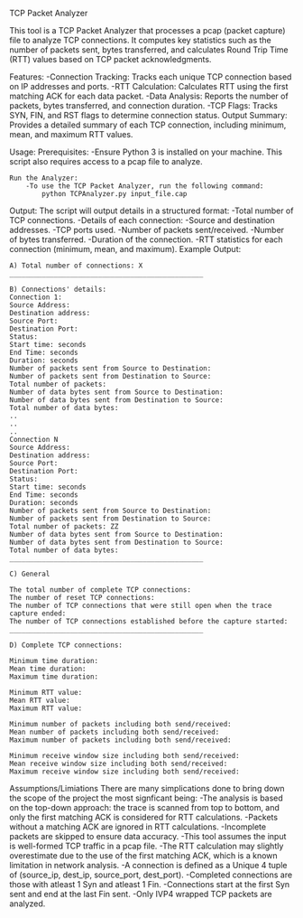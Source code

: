 TCP Packet Analyzer

This tool is a TCP Packet Analyzer that processes a pcap (packet capture) file to analyze TCP connections. 
It computes key statistics such as the number of packets sent, bytes transferred, and calculates Round Trip Time (RTT) values based on TCP packet acknowledgments.

Features:
	-Connection Tracking: Tracks each unique TCP connection based on IP addresses and ports.
	-RTT Calculation: Calculates RTT using the first matching ACK for each data packet.
	-Data Analysis: Reports the number of packets, bytes transferred, and connection duration.
	-TCP Flags: Tracks SYN, FIN, and RST flags to determine connection status.
Output Summary: Provides a detailed summary of each TCP connection, including minimum, mean, and maximum RTT values.

Usage:
	Prerequisites:
		-Ensure Python 3 is installed on your machine. This script also requires access to a pcap file to analyze.

	Run the Analyzer:
		-To use the TCP Packet Analyzer, run the following command:
			python TCPAnalyzer.py input_file.cap

Output:
	The script will output details in a structured format:
		-Total number of TCP connections.
		-Details of each connection:
			-Source and destination addresses.
			-TCP ports used.
			-Number of packets sent/received.
			-Number of bytes transferred.
			-Duration of the connection.
			-RTT statistics for each connection (minimum, mean, and maximum).
Example Output:

	A) Total number of connections: X
	________________________________________________

	B) Connections' details:
	Connection 1:
	Source Address: 
	Destination address: 
	Source Port: 
	Destination Port: 
	Status: 
	Start time: seconds
	End Time: seconds
	Duration: seconds
	Number of packets sent from Source to Destination: 
	Number of packets sent from Destination to Source: 
	Total number of packets: 
	Number of data bytes sent from Source to Destination: 
	Number of data bytes sent from Destination to Source: 
	Total number of data bytes: 
	..
	..
	..
	Connection N
	Source Address: 
	Destination address: 
	Source Port: 
	Destination Port: 
	Status: 
	Start time: seconds
	End Time: seconds
	Duration: seconds
	Number of packets sent from Source to Destination: 
	Number of packets sent from Destination to Source: 
	Total number of packets: ZZ
	Number of data bytes sent from Source to Destination: 
	Number of data bytes sent from Destination to Source: 
	Total number of data bytes: 
	________________________________________________

	C) General

 	The total number of complete TCP connections: 
	The number of reset TCP connections: 
	The number of TCP connections that were still open when the trace capture ended:
 	The number of TCP connections established before the capture started: 
	________________________________________________
	
	D) Complete TCP connections:
 
	Minimum time duration: 
	Mean time duration: 
	Maximum time duration: 

	Minimum RTT value: 
	Mean RTT value: 
	Maximum RTT value: 

	Minimum number of packets including both send/received: 
	Mean number of packets including both send/received: 
	Maximum number of packets including both send/received: 

	Minimum receive window size including both send/received: 
	Mean receive window size including both send/received: 
	Maximum receive window size including both send/received:

Assumptions/Limiations 
	There are many simplications done to bring down the scope of the project the most signficant being:
		-The analysis is based on the top-down approach: the trace is scanned from top to bottom, and only the first matching ACK is considered for RTT calculations.
		-Packets without a matching ACK are ignored in RTT calculations.
		-Incomplete packets are skipped to ensure data accuracy.
		-This tool assumes the input is well-formed TCP traffic in a pcap file.
		-The RTT calculation may slightly overestimate due to the use of the first matching ACK, which is a known limitation in network analysis.
		-A connection is defined as a Unique 4 tuple of (source_ip, dest_ip, source_port, dest_port).
		-Completed connections are those with atleast 1 Syn and atleast 1 Fin.
		-Connections start at the first Syn sent and end at the last Fin sent.
		-Only IVP4 wrapped TCP packets are analyzed.
	